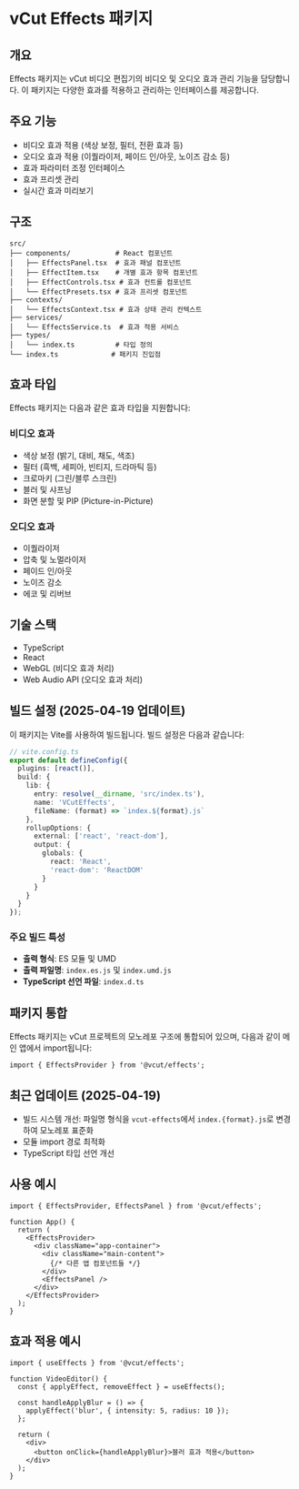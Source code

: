 # vCut Effects 패키지

## 개요
Effects 패키지는 vCut 비디오 편집기의 비디오 및 오디오 효과 관리 기능을 담당합니다. 이 패키지는 다양한 효과를 적용하고 관리하는 인터페이스를 제공합니다.

## 주요 기능
- 비디오 효과 적용 (색상 보정, 필터, 전환 효과 등)
- 오디오 효과 적용 (이퀄라이저, 페이드 인/아웃, 노이즈 감소 등)
- 효과 파라미터 조정 인터페이스
- 효과 프리셋 관리
- 실시간 효과 미리보기

## 구조
```
src/
├── components/           # React 컴포넌트
│   ├── EffectsPanel.tsx  # 효과 패널 컴포넌트
│   ├── EffectItem.tsx    # 개별 효과 항목 컴포넌트
│   ├── EffectControls.tsx # 효과 컨트롤 컴포넌트
│   └── EffectPresets.tsx # 효과 프리셋 컴포넌트
├── contexts/
│   └── EffectsContext.tsx # 효과 상태 관리 컨텍스트
├── services/
│   └── EffectsService.ts  # 효과 적용 서비스
├── types/
│   └── index.ts          # 타입 정의
└── index.ts             # 패키지 진입점
```

## 효과 타입
Effects 패키지는 다음과 같은 효과 타입을 지원합니다:

### 비디오 효과
- 색상 보정 (밝기, 대비, 채도, 색조)
- 필터 (흑백, 세피아, 빈티지, 드라마틱 등)
- 크로마키 (그린/블루 스크린)
- 블러 및 샤프닝
- 화면 분할 및 PIP (Picture-in-Picture)

### 오디오 효과
- 이퀄라이저
- 압축 및 노멀라이저
- 페이드 인/아웃
- 노이즈 감소
- 에코 및 리버브

## 기술 스택
- TypeScript
- React
- WebGL (비디오 효과 처리)
- Web Audio API (오디오 효과 처리)

## 빌드 설정 (2025-04-19 업데이트)
이 패키지는 Vite를 사용하여 빌드됩니다. 빌드 설정은 다음과 같습니다:
```typescript
// vite.config.ts
export default defineConfig({
  plugins: [react()],
  build: {
    lib: {
      entry: resolve(__dirname, 'src/index.ts'),
      name: 'VCutEffects',
      fileName: (format) => `index.${format}.js`
    },
    rollupOptions: {
      external: ['react', 'react-dom'],
      output: {
        globals: {
          react: 'React',
          'react-dom': 'ReactDOM'
        }
      }
    }
  }
});
```

### 주요 빌드 특성
- **출력 형식**: ES 모듈 및 UMD
- **출력 파일명**: `index.es.js` 및 `index.umd.js`
- **TypeScript 선언 파일**: `index.d.ts`

## 패키지 통합
Effects 패키지는 vCut 프로젝트의 모노레포 구조에 통합되어 있으며, 다음과 같이 메인 앱에서 import됩니다:
```tsx
import { EffectsProvider } from '@vcut/effects';
```

## 최근 업데이트 (2025-04-19)
- 빌드 시스템 개선: 파일명 형식을 `vcut-effects`에서 `index.{format}.js`로 변경하여 모노레포 표준화
- 모듈 import 경로 최적화
- TypeScript 타입 선언 개선

## 사용 예시
```tsx
import { EffectsProvider, EffectsPanel } from '@vcut/effects';

function App() {
  return (
    <EffectsProvider>
      <div className="app-container">
        <div className="main-content">
          {/* 다른 앱 컴포넌트들 */}
        </div>
        <EffectsPanel />
      </div>
    </EffectsProvider>
  );
}
```

## 효과 적용 예시
```tsx
import { useEffects } from '@vcut/effects';

function VideoEditor() {
  const { applyEffect, removeEffect } = useEffects();
  
  const handleApplyBlur = () => {
    applyEffect('blur', { intensity: 5, radius: 10 });
  };
  
  return (
    <div>
      <button onClick={handleApplyBlur}>블러 효과 적용</button>
    </div>
  );
}
```
